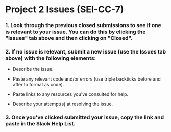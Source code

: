 # Project 2 Issues (SEI-CC-7)

### 1. Look through the previous closed submissions to see if one is relevant to your issue. You can do this by clicking the "Issues" tab above and then clicking on "Closed".

### 2. If no issue is relevant, submit a new issue (use the Issues tab above) with the following elements:

- Describe the issue.

- Paste any relevant code and/or errors (use triple backticks before and after to format as code).

- Paste links to any resources you've consulted for help.

- Describe your attempt(s) at resolving the issue.

### 3. Once you've clicked submitted your issue, copy the link and paste in the Slack Help List.
